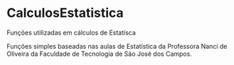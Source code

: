 # CalculosEstatistica
Funções utilizadas em cálculos de Estatísca

Funções simples baseadas nas aulas de Estatística da Professora Nanci de Oliveira da Faculdade de Tecnologia de São José dos Campos.
